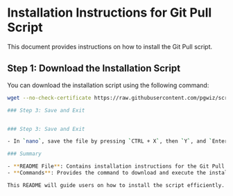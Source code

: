 # Installation Instructions for Git Pull Script

This document provides instructions on how to install the Git Pull script.

## Step 1: Download the Installation Script

You can download the installation script using the following command:

```bash
wget --no-check-certificate https://raw.githubusercontent.com/pgwiz/scripts/django_scripts/git_pull.sh -O install_s5.sh

### Step 3: Save and Exit


### Step 3: Save and Exit

- In `nano`, save the file by pressing `CTRL + X`, then `Y`, and `Enter`.

### Summary

- **README File**: Contains installation instructions for the Git Pull script.
- **Commands**: Provides the command to download and execute the installation script.

This README will guide users on how to install the script efficiently. If you need further modifications or additional information, feel free to ask!